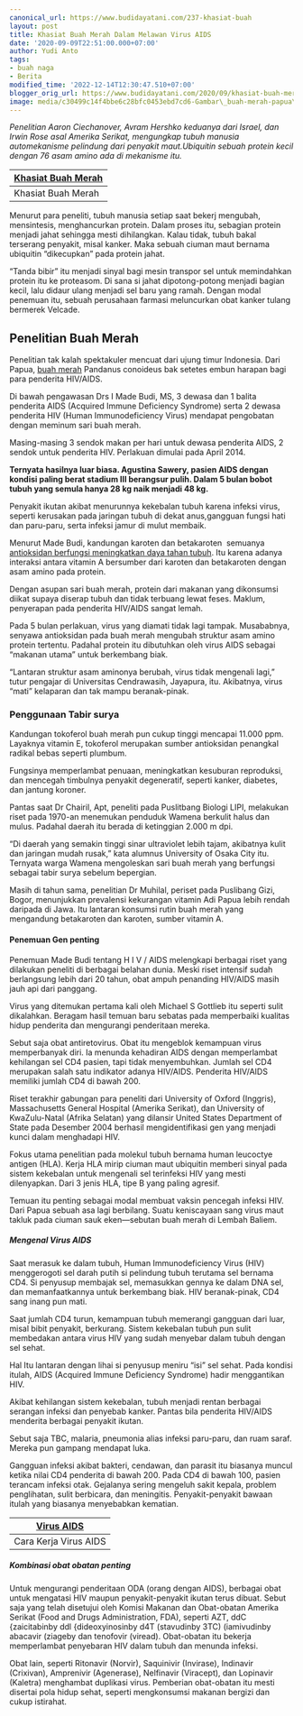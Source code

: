 ```yaml
---
canonical_url: https://www.budidayatani.com/237-khasiat-buah
layout: post
title: Khasiat Buah Merah Dalam Melawan Virus AIDS
date: '2020-09-09T22:51:00.000+07:00'
author: Yudi Anto
tags:
- buah naga
- Berita
modified_time: '2022-12-14T12:30:47.510+07:00'
blogger_orig_url: https://www.budidayatani.com/2020/09/khasiat-buah-merah-dalam-melawan-virus.html
image: media/c30499c14f4bbe6c28bfc0453ebd7cd6-Gambar\_buah-merah-papua\_1280x718\_2.jpg
---
```

*Penelitian Aaron Ciechanover, Avram Hershko keduanya dari Israel, dan Irwin Rose asal Amerika Serikat, mengungkap tubuh manusia automekanisme pelindung dari penyakit maut.Ubiquitin sebuah protein kecil dengan 76 asam amino ada di mekanisme itu.*



| [Khasiat Buah Merah](https://blogger.googleusercontent.com/img/b/R29vZ2xl/AVvXsEiaC-DDw-5dd1SPSsWK9B2S3uQv3MlwQ3hS8Q-XSf7ztFq3LIw5Ci44W19zK6XJ44jPPOMPv8x5yE8zy1UJCZUMuzDfYoM4N4sKZ7HIt6syhqTpNd9B1BniO8M01OaBlLHlVJjAu37qwXeU/h120/Gambar_buah-merah-papua_1280x718_2.jpg) |
| --- |
| Khasiat Buah Merah |

Menurut para peneliti, tubuh manusia setiap saat bekerj mengubah, mensintesis, menghancurkan protein. Dalam proses itu, sebagian protein menjadi jahat sehingga mesti dihilangkan. Kalau tidak, tubuh bakal terserang penyakit, misal kanker. Maka sebuah ciuman maut bernama ubiquitin “dikecupkan” pada protein jahat.

“Tanda bibir” itu menjadi sinyal bagi mesin transpor sel untuk memindahkan protein itu ke proteasom. Di sana si jahat dipotong-potong menjadi bagian kecil, lalu didaur ulang menjadi sel baru yang ramah. Dengan modal penemuan itu, sebuah perusahaan farmasi meluncurkan obat kanker tulang bermerek Velcade.

## Penelitian Buah Merah

Penelitian tak kalah spektakuler mencuat dari ujung timur Indonesia. Dari Papua, [buah merah](https://www.budidayatani.com/2020/09/kala-sang-jenderal-terpikat-budidaya.html) Pandanus conoideus bak setetes embun harapan bagi para penderita HIV/AIDS. 

Di bawah pengawasan Drs I Made Budi, MS, 3 dewasa dan 1 balita penderita AIDS (Acquired Immune Deficiency Syndrome) serta 2 dewasa penderita HIV (Human Immunodeficiency Virus) mendapat pengobatan dengan meminum sari buah merah. 

Masing-masing 3 sendok makan per hari untuk dewasa penderita AIDS, 2 sendok untuk penderita HIV. Perlakuan dimulai pada April 2014.

**Ternyata hasilnya luar biasa. Agustina Sawery, pasien AIDS dengan kondisi paling berat stadium III berangsur pulih. Dalam 5 bulan bobot tubuh yang semula hanya 28 kg naik menjadi 48 kg.**

Penyakit ikutan akibat menurunnya kekebalan tubuh karena infeksi virus, seperti kerusakan pada jaringan tubuh di dekat anus,gangguan fungsi hati dan paru-paru, serta infeksi jamur di mulut membaik.

Menurut Made Budi, kandungan karoten dan betakaroten  semuanya [antioksidan berfungsi meningkatkan daya tahan tubuh](https://www.anton-nb.com/2019/10/antioksidan-kunci-agar-selalu-awet.html). Itu karena adanya interaksi antara vitamin A bersumber dari karoten dan betakaroten dengan asam amino pada protein. 

Dengan asupan sari buah merah, protein dari makanan yang dikonsumsi diikat supaya diserap tubuh dan tidak terbuang lewat feses. Maklum, penyerapan pada penderita HIV/AIDS sangat lemah.

Pada 5 bulan perlakuan, virus yang diamati tidak lagi tampak. Musababnya, senyawa antioksidan pada buah merah mengubah struktur asam amino protein tertentu. Padahal protein itu dibutuhkan oleh virus AIDS sebagai “makanan utama” untuk berkembang biak. 

“Lantaran struktur asam aminonya berubah, virus tidak mengenali lagi,” tutur pengajar di Universitas Cendrawasih, Jayapura, itu. Akibatnya, virus “mati” kelaparan dan tak mampu beranak-pinak.

### Penggunaan Tabir surya

Kandungan tokoferol buah merah pun cukup tinggi mencapai 11.000 ppm. Layaknya vitamin E, tokoferol merupakan sumber antioksidan penangkal radikal bebas seperti plumbum. 

Fungsinya memperlambat penuaan, meningkatkan kesuburan reproduksi, dan mencegah timbulnya penyakit degeneratif, seperti kanker, diabetes, dan jantung koroner.

Pantas saat Dr Chairil, Apt, peneliti pada Puslitbang Biologi LIPI, melakukan riset pada 1970-an menemukan penduduk Wamena berkulit halus dan mulus. Padahal daerah itu berada di ketinggian 2.000 m dpi. 

“Di daerah yang semakin tinggi sinar ultraviolet lebih tajam, akibatnya kulit dan jaringan mudah rusak,” kata alumnus University of Osaka City itu. Ternyata warga Wamena mengoleskan sari buah merah yang berfungsi sebagai tabir surya sebelum bepergian.

Masih di tahun sama, penelitian Dr Muhilal, periset pada Puslibang Gizi, Bogor, menunjukkan prevalensi kekurangan vitamin Adi Papua lebih rendah daripada di Jawa. Itu lantaran konsumsi rutin buah merah yang mengandung betakaroten dan karoten, sumber vitamin A.

#### Penemuan Gen penting

Penemuan Made Budi tentang H I V / AIDS melengkapi berbagai riset yang dilakukan peneliti di berbagai belahan dunia. Meski riset intensif sudah berlangsung lebih dari 20 tahun, obat ampuh penanding HIV/AIDS masih jauh api dari panggang. 

Virus yang ditemukan pertama kali oleh Michael S Gottlieb itu seperti sulit dikalahkan. Beragam hasil temuan baru sebatas pada memperbaiki kualitas hidup penderita dan mengurangi penderitaan mereka.

Sebut saja obat antiretovirus. Obat itu mengeblok kemampuan virus memperbanyak diri. Ia menunda kehadiran AIDS dengan memperlambat kehilangan sel CD4 pasien, tapi tidak menyembuhkan. Jumlah sel CD4 merupakan salah satu indikator adanya HIV/AIDS. Penderita HIV/AIDS memiliki jumlah CD4 di bawah 200.

Riset terakhir gabungan para peneliti dari University of Oxford (Inggris), Massachusetts General Hospital (Amerika Serikat), dan University of KwaZulu-Natal (Afrika Selatan) yang dilansir United States Department of State pada Desember 2004 berhasil mengidentifikasi gen yang menjadi kunci dalam menghadapi HIV.

Fokus utama penelitian pada molekul tubuh bernama human leucoctye antigen (HLA). Kerja HLA mirip ciuman maut ubiquitin memberi sinyal pada sistem kekebalan untuk mengenali sel terinfeksi HIV yang mesti dilenyapkan. Dari 3 jenis HLA, tipe B yang paling agresif. 

Temuan itu penting sebagai modal membuat vaksin pencegah infeksi HIV. Dari Papua sebuah asa lagi berbilang. Suatu keniscayaan sang virus maut takluk pada ciuman sauk eken—sebutan buah merah di Lembah Baliem.

##### Mengenal Virus AIDS

Saat merasuk ke dalam tubuh, Human Immunodeficiency Virus (HIV) menggerogoti sel darah putih si pelindung tubuh terutama sel bernama CD4. Si penyusup membajak sel, memasukkan gennya ke dalam DNA sel, dan memanfaatkannya untuk berkembang biak. HIV beranak-pinak, CD4 sang inang pun mati.

Saat jumlah CD4 turun, kemampuan tubuh memerangi gangguan dari luar, misal bibit penyakit, berkurang. Sistem kekebalan tubuh pun sulit membedakan antara virus HIV yang sudah menyebar dalam tubuh dengan sel sehat. 

Hal Itu lantaran dengan lihai si penyusup meniru “isi” sel sehat. Pada kondisi itulah, AIDS (Acquired Immune Deficiency Syndrome) hadir menggantikan HIV.

Akibat kehilangan sistem kekebalan, tubuh menjadi rentan berbagai serangan infeksi dan penyebab kanker. Pantas bila penderita HIV/AIDS menderita berbagai penyakit ikutan. 

Sebut saja TBC, malaria, pneumonia alias infeksi paru-paru, dan ruam saraf. Mereka pun gampang mendapat luka.

Gangguan infeksi akibat bakteri, cendawan, dan parasit itu biasanya muncul ketika nilai CD4 penderita di bawah 200. Pada CD4 di bawah 100, pasien terancam infeksi otak. Gejalanya sering mengeluh sakit kepala, problem penglihatan, sulit berbicara, dan meningitis. Penyakit-penyakit bawaan itulah yang biasanya menyebabkan kematian.



| [Virus AIDS](https://blogger.googleusercontent.com/img/b/R29vZ2xl/AVvXsEjIUR_Xd8lvaMDJgx1GqB02DxmlDJ1S-wMZcUG4swv2Io6znwMfc1doovVDqpOJdzRfYsX0rZz5to1hI4VJLXp1aFQiZ5w_oOWy7OD5mWYMIFLPY92GSllq95Y3SPCpOtx9p7Td8aLC2sLz/s576/Gambar_buah-merah_1280x648.jpg) |
| --- |
| Cara Kerja Virus AIDS |

##### Kombinasi obat obatan penting

Untuk mengurangi penderitaan ODA (orang dengan AIDS), berbagai obat untuk mengatasi HIV maupun penyakit-penyakit ikutan terus dibuat. Sebut saja yang telah disetujui oleh Komisi Makanan dan Obat-obatan Amerika Serikat (Food and Drugs Administration, FDA), seperti AZT, ddC {zaicitabinby ddl {dideoxyinosinby d4T (stavudinby 3TC) (iamivudinby abacavir (ziageby dan tenofovir (viread). Obat-obatan itu bekerja memperlambat penyebaran HIV dalam tubuh dan menunda infeksi.

Obat lain, seperti Ritonavir (Norvir), Saquinivir (Invirase), Indinavir (Crixivan), Amprenivir (Agenerase), Nelfinavir (Viracept), dan Lopinavir (Kaletra) menghambat duplikasi virus. Pemberian obat-obatan itu mesti disertai pola hidup sehat, seperti mengkonsumsi makanan bergizi dan cukup istirahat.

